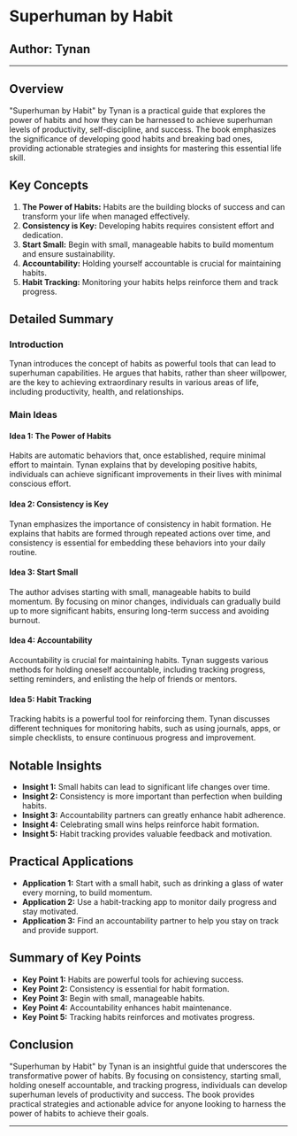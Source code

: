 # Superhuman by Habit

## Author: Tynan

---

## Overview
"Superhuman by Habit" by Tynan is a practical guide that explores the power of habits and how they can be harnessed to achieve superhuman levels of productivity, self-discipline, and success. The book emphasizes the significance of developing good habits and breaking bad ones, providing actionable strategies and insights for mastering this essential life skill.

## Key Concepts
1. **The Power of Habits:** Habits are the building blocks of success and can transform your life when managed effectively.
2. **Consistency is Key:** Developing habits requires consistent effort and dedication.
3. **Start Small:** Begin with small, manageable habits to build momentum and ensure sustainability.
4. **Accountability:** Holding yourself accountable is crucial for maintaining habits.
5. **Habit Tracking:** Monitoring your habits helps reinforce them and track progress.

## Detailed Summary
### Introduction
Tynan introduces the concept of habits as powerful tools that can lead to superhuman capabilities. He argues that habits, rather than sheer willpower, are the key to achieving extraordinary results in various areas of life, including productivity, health, and relationships.

### Main Ideas
#### Idea 1: The Power of Habits
Habits are automatic behaviors that, once established, require minimal effort to maintain. Tynan explains that by developing positive habits, individuals can achieve significant improvements in their lives with minimal conscious effort.

#### Idea 2: Consistency is Key
Tynan emphasizes the importance of consistency in habit formation. He explains that habits are formed through repeated actions over time, and consistency is essential for embedding these behaviors into your daily routine.

#### Idea 3: Start Small
The author advises starting with small, manageable habits to build momentum. By focusing on minor changes, individuals can gradually build up to more significant habits, ensuring long-term success and avoiding burnout.

#### Idea 4: Accountability
Accountability is crucial for maintaining habits. Tynan suggests various methods for holding oneself accountable, including tracking progress, setting reminders, and enlisting the help of friends or mentors.

#### Idea 5: Habit Tracking
Tracking habits is a powerful tool for reinforcing them. Tynan discusses different techniques for monitoring habits, such as using journals, apps, or simple checklists, to ensure continuous progress and improvement.

## Notable Insights
- **Insight 1:** Small habits can lead to significant life changes over time.
- **Insight 2:** Consistency is more important than perfection when building habits.
- **Insight 3:** Accountability partners can greatly enhance habit adherence.
- **Insight 4:** Celebrating small wins helps reinforce habit formation.
- **Insight 5:** Habit tracking provides valuable feedback and motivation.

## Practical Applications
- **Application 1:** Start with a small habit, such as drinking a glass of water every morning, to build momentum.
- **Application 2:** Use a habit-tracking app to monitor daily progress and stay motivated.
- **Application 3:** Find an accountability partner to help you stay on track and provide support.

## Summary of Key Points
- **Key Point 1:** Habits are powerful tools for achieving success.
- **Key Point 2:** Consistency is essential for habit formation.
- **Key Point 3:** Begin with small, manageable habits.
- **Key Point 4:** Accountability enhances habit maintenance.
- **Key Point 5:** Tracking habits reinforces and motivates progress.

## Conclusion
"Superhuman by Habit" by Tynan is an insightful guide that underscores the transformative power of habits. By focusing on consistency, starting small, holding oneself accountable, and tracking progress, individuals can develop superhuman levels of productivity and success. The book provides practical strategies and actionable advice for anyone looking to harness the power of habits to achieve their goals.

---